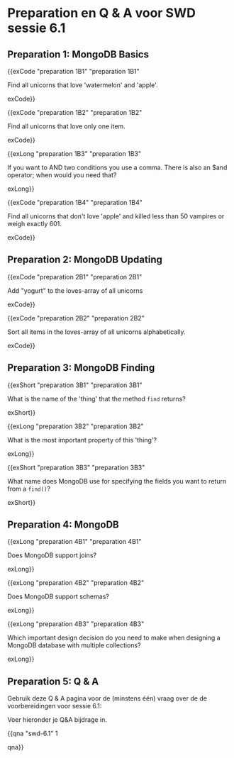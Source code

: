 # Preparation en Q & A voor SWD sessie 6.1

## Preparation 1: MongoDB Basics

{{exCode "preparation 1B1" "preparation 1B1"

Find all unicorns that love 'watermelon' and 'apple'.

exCode}}

{{exCode "preparation 1B2" "preparation 1B2"

Find all unicorns that love only one item.

exCode}}

{{exLong "preparation 1B3" "preparation 1B3"

If you want to AND two conditions you use a comma. There is also an $and operator; when would you need that?

exLong}}

{{exCode "preparation 1B4" "preparation 1B4"

Find all unicorns that don't love 'apple' and killed less than 50 vampires or weigh exactly 601.

exCode}}

## Preparation 2: MongoDB Updating

{{exCode "preparation 2B1" "preparation 2B1"

Add "yogurt" to the loves-array of all unicorns

exCode}}

{{exCode "preparation 2B2" "preparation 2B2"

Sort all items in the loves-array of all unicorns alphabetically.

exCode}}


## Preparation 3: MongoDB Finding

{{exShort "preparation 3B1" "preparation 3B1"

What is the name of the 'thing' that the method `find` returns?

exShort}}

{{exLong "preparation 3B2" "preparation 3B2"

What is the most important property of this 'thing'?

exLong}}

{{exShort "preparation 3B3" "preparation 3B3"

What name does MongoDB use for specifying the fields you want to return from a `find()`?

exShort}}


## Preparation 4: MongoDB

{{exLong "preparation 4B1" "preparation 4B1"

Does MongoDB support joins?

exLong}}

{{exLong "preparation 4B2" "preparation 4B2"

Does MongoDB support schemas?

exLong}}

{{exLong "preparation 4B3" "preparation 4B3"

Which important design decision do you need to make when designing a MongoDB database with multiple collections?

exLong}}

## Preparation 5: Q & A

Gebruik deze Q & A pagina voor de (minstens één) vraag over de de voorbereidingen voor sessie 6.1:

Voer hieronder je Q&A bijdrage in.

{{qna "swd-6.1" 1


qna}}